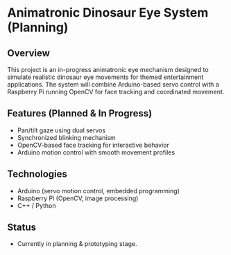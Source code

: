# Animatronic Dinosaur Eye System (Planning)

## Overview
This project is an in-progress animatronic eye mechanism designed to simulate realistic dinosaur eye movements for themed entertainment applications. The system will combine Arduino-based servo control with a Raspberry Pi running OpenCV for face tracking and coordinated movement.

## Features (Planned & In Progress)
- Pan/tilt gaze using dual servos
- Synchronized blinking mechanism
- OpenCV-based face tracking for interactive behavior
- Arduino motion control with smooth movement profiles

## Technologies
- Arduino (servo motion control, embedded programming)
- Raspberry Pi (OpenCV, image processing)
- C++ / Python

## Status
- Currently in planning & prototyping stage.
